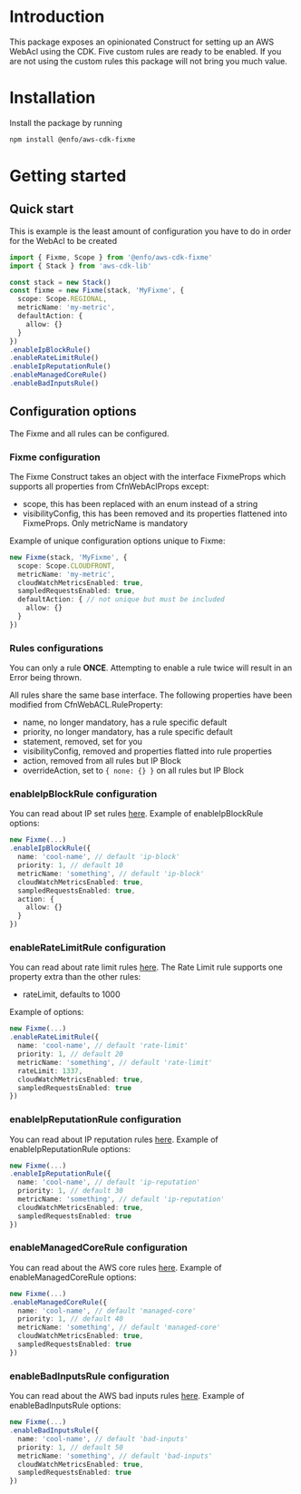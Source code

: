 # Introduction

This package exposes an opinionated Construct for setting up an AWS WebAcl using the CDK. Five custom rules are ready to be enabled. If you are not using the custom rules this package will not bring you much value.

# Installation

Install the package by running

```bash
npm install @enfo/aws-cdk-fixme
```

# Getting started

## Quick start

This is example is the least amount of configuration you have to do in order for the WebAcl to be created

```typescript
import { Fixme, Scope } from '@enfo/aws-cdk-fixme'
import { Stack } from 'aws-cdk-lib'

const stack = new Stack()
const fixme = new Fixme(stack, 'MyFixme', {
  scope: Scope.REGIONAL,
  metricName: 'my-metric',
  defaultAction: {
    allow: {}
  }
})
.enableIpBlockRule()
.enableRateLimitRule()
.enableIpReputationRule()
.enableManagedCoreRule()
.enableBadInputsRule()
```

## Configuration options

The Fixme and all rules can be configured.

### Fixme configuration

The Fixme Construct takes an object with the interface FixmeProps which supports all properties from CfnWebAclProps except:

* scope, this has been replaced with an enum instead of a string
* visibilityConfig, this has been removed and its properties flattened into FixmeProps. Only metricName is mandatory

Example of unique configuration options unique to Fixme:

```typescript
new Fixme(stack, 'MyFixme', {
  scope: Scope.CLOUDFRONT,
  metricName: 'my-metric',
  cloudWatchMetricsEnabled: true,
  sampledRequestsEnabled: true,
  defaultAction: { // not unique but must be included
    allow: {}
  }
})
```

### Rules configurations

You can only a rule **ONCE**. Attempting to enable a rule twice will result in an Error being thrown.

All rules share the same base interface. The following properties have been modified from CfnWebACL.RuleProperty:

* name, no longer mandatory, has a rule specific default
* priority, no longer mandatory, has a rule specific default
* statement, removed, set for you
* visibilityConfig, removed and properties flatted into rule properties
* action, removed from all rules but IP Block
* overrideAction, set to `{ none: {} }` on all rules but IP Block

### enableIpBlockRule configuration

You can read about IP set rules [here](https://docs.aws.amazon.com/waf/latest/developerguide/waf-rule-statement-type-ipset-match.html). Example of enableIpBlockRule options:

```typescript
new Fixme(...)
.enableIpBlockRule({
  name: 'cool-name', // default 'ip-block'
  priority: 1, // default 10
  metricName: 'something', // default 'ip-block'
  cloudWatchMetricsEnabled: true,
  sampledRequestsEnabled: true,
  action: {
    allow: {}
  }
})
```

### enableRateLimitRule configuration

You can read about rate limit rules [here](https://docs.aws.amazon.com/waf/latest/developerguide/waf-rule-statement-type-rate-based.html). The Rate Limit rule supports one property extra than the other rules:

* rateLimit, defaults to 1000

Example of options:

```typescript
new Fixme(...)
.enableRateLimitRule({
  name: 'cool-name', // default 'rate-limit'
  priority: 1, // default 20
  metricName: 'something', // default 'rate-limit'
  rateLimit: 1337,
  cloudWatchMetricsEnabled: true,
  sampledRequestsEnabled: true
})
```

### enableIpReputationRule configuration

You can read about IP reputation rules [here](https://docs.aws.amazon.com/waf/latest/developerguide/aws-managed-rule-groups-ip-rep.html). Example of enableIpReputationRule options:

```typescript
new Fixme(...)
.enableIpReputationRule({
  name: 'cool-name', // default 'ip-reputation'
  priority: 1, // default 30
  metricName: 'something', // default 'ip-reputation'
  cloudWatchMetricsEnabled: true,
  sampledRequestsEnabled: true
})
```

### enableManagedCoreRule configuration

You can read about the AWS core rules [here](https://docs.aws.amazon.com/waf/latest/developerguide/aws-managed-rule-groups-baseline.html). Example of enableManagedCoreRule options:

```typescript
new Fixme(...)
.enableManagedCoreRule({
  name: 'cool-name', // default 'managed-core'
  priority: 1, // default 40
  metricName: 'something', // default 'managed-core'
  cloudWatchMetricsEnabled: true,
  sampledRequestsEnabled: true
})
```

### enableBadInputsRule configuration

You can read about the AWS bad inputs rules [here](https://docs.aws.amazon.com/waf/latest/developerguide/aws-managed-rule-groups-baseline.html#aws-managed-rule-groups-baseline-known-bad-inputs). Example of enableBadInputsRule options:

```typescript
new Fixme(...)
.enableBadInputsRule({
  name: 'cool-name', // default 'bad-inputs'
  priority: 1, // default 50
  metricName: 'something', // default 'bad-inputs'
  cloudWatchMetricsEnabled: true,
  sampledRequestsEnabled: true
})
```
